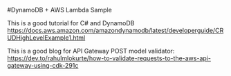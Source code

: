 #DynamoDB + AWS Lambda Sample

This is a good tutorial for C# and DynamoDB https://docs.aws.amazon.com/amazondynamodb/latest/developerguide/CRUDHighLevelExample1.html

This is a good blog for API Gateway POST model validator:
https://dev.to/rahulmlokurte/how-to-validate-requests-to-the-aws-api-gateway-using-cdk-291c
